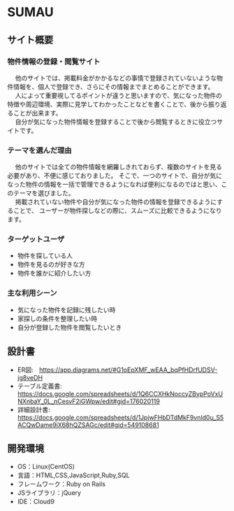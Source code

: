 # SUMAU

## サイト概要

### 物件情報の登録・閲覧サイト
&emsp; 他のサイトでは、掲載料金がかかるなどの事情で登録されていないような物件情報を、個人で登録でき、さらにその情報までまとめることができます。<br>
&emsp; 人によって重要視してるポイントが違うと思いますので、気になった物件の特徴や周辺環境、実際に見学してわかったことなどを書くことで、後から振り返ることが出来ます。<br>
&emsp; 自分が気になった物件情報を登録することで後から閲覧するときに役立つサイトです。<br>

### テーマを選んだ理由
&emsp; 他のサイトでは全ての物件情報を網羅しきれておらず、複数のサイトを見る必要があり、不便に感じておりました。
そこで、一つのサイトで、自分が気になった物件の情報を一括で管理できるようになれば便利になるのではと思い、このテーマを選びました。<br>
&emsp; 掲載されていない物件や自分が気になった物件の情報を登録できるようにすることで、
ユーザーが物件探しなどの際に、スムーズに比較できるようになります。

### ターゲットユーザ
- 物件を探している人
- 物件を見るのが好きな方
- 物件を誰かに紹介したい方

### 主な利用シーン
- 気になった物件を記録に残したい時
- 家探しの条件を整理したい時
- 自分が登録した物件を閲覧したいとき

## 設計書
- ER図:　https://app.diagrams.net/#G1oEpXMF_wEAA_bqPfHDrfUDSV-jg8veDH
- テーブル定義書:　https://docs.google.com/spreadsheets/d/1Q6CCXHkNoccyZBypPoVxUNXnbaY_0L_nCesvF2iGWpw/edit#gid=176020119
- 詳細設計書:　https://docs.google.com/spreadsheets/d/1JpjwFHbDTdMkF9vnld0u_S5ACQwDame9iX68hQZSAGc/edit#gid=549108681

## 開発環境
- OS：Linux(CentOS)
- 言語：HTML,CSS,JavaScript,Ruby,SQL
- フレームワーク：Ruby on Rails
- JSライブラリ：jQuery
- IDE：Cloud9

